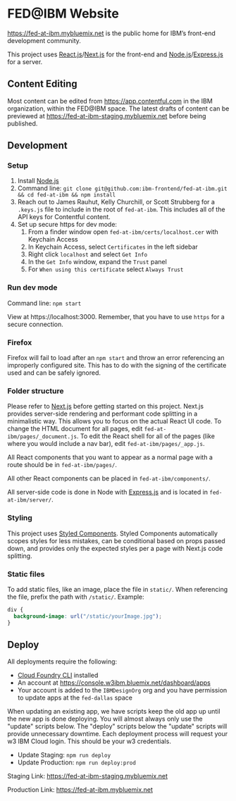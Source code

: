 # FED@IBM Website

https://fed-at-ibm.mybluemix.net is the public home for IBM’s front-end development community.

This project uses [React.js](https://github.com/facebook/react/)/[Next.js](https://github.com/zeit/next.js/) for the front-end and [Node.js](https://nodejs.org/en/)/[Express.js](https://expressjs.com/) for a server.

## Content Editing

Most content can be edited from https://app.contentful.com in the IBM organization, within the FED@IBM space. The latest drafts of content can be previewed at https://fed-at-ibm-staging.mybluemix.net before being published.

## Development

### Setup

1.  Install [Node.js](https://nodejs.org/en/)
2.  Command line: `git clone git@github.com:ibm-frontend/fed-at-ibm.git && cd fed-at-ibm && npm install`
3.  Reach out to James Rauhut, Kelly Churchill, or Scott Strubberg for a `.keys.js` file to include in the root of `fed-at-ibm`. This includes all of the API keys for Contentful content.
4.  Set up secure https for dev mode:
    1. From a finder window open `fed-at-ibm/certs/localhost.cer` with Keychain Access
    2. In Keychain Access, select `Certificates` in the left sidebar
    3. Right click `localhost` and select `Get Info`
    4. In the `Get Info` window, expand the `Trust` panel
    5. For `When using this certificate` select `Always Trust`

### Run dev mode

Command line: `npm start`

View at https://localhost:3000. Remember, that you have to use `https` for a secure connection.

### Firefox

Firefox will fail to load after an `npm start` and throw an error referencing an improperly configured site. This has to do with the signing of the certificate used and can be safely ignored.

### Folder structure

Please refer to [Next.js](https://nextjs.org/learn/) before getting started on this project. Next.js provides server-side rendering and performant code splitting in a minimalistic way. This allows you to focus on the actual React UI code. To change the HTML document for all pages, edit `fed-at-ibm/pages/_document.js`. To edit the React shell for all of the pages (like where you would include a nav bar), edit `fed-at-ibm/pages/_app.js`.

All React components that you want to appear as a normal page with a route should be in `fed-at-ibm/pages/`.

All other React components can be placed in `fed-at-ibm/components/`.

All server-side code is done in Node with [Express.js](https://expressjs.com/) and is located in `fed-at-ibm/server/`.

### Styling

This project uses [Styled Components](https://www.styled-components.com/). Styled Components automatically scopes styles for less mistakes, can be conditional based on props passed down, and provides only the expected styles per a page with Next.js code splitting.

### Static files

To add static files, like an image, place the file in `static/`. When referencing the file, prefix the path with `/static/`. Example:

```css
div {
  background-image: url("/static/yourImage.jpg");
}
```

## Deploy

All deployments require the following:

- [Cloud Foundry CLI](https://docs.cloudfoundry.org/cf-cli/install-go-cli.html) installed
- An account at https://console.w3ibm.bluemix.net/dashboard/apps
- Your account is added to the `IBMDesignOrg` org and you have permission to update apps at the `fed-dallas` space

When updating an existing app, we have scripts keep the old app up until the new app is done deploying. You will almost always only use the "update" scripts below. The "deploy" scripts below the "update" scripts will provide unnecessary downtime. Each deployment process will request your w3 IBM Cloud login. This should be your w3 credentials.

- Update Staging: `npm run deploy`
- Update Production: `npm run deploy:prod`

Staging Link: https://fed-at-ibm-staging.mybluemix.net

Production Link: https://fed-at-ibm.mybluemix.net
